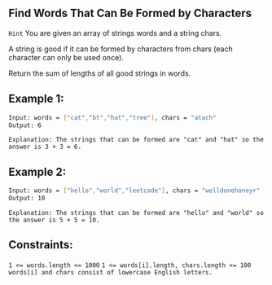 ## Find Words That Can Be Formed by Characters

`Hint`
You are given an array of strings words and a string chars.

A string is good if it can be formed by characters from chars (each character can only be used once).

Return the sum of lengths of all good strings in words.

## Example 1:

```bash
Input: words = ["cat","bt","hat","tree"], chars = "atach"
Output: 6
```

`Explanation: The strings that can be formed are "cat" and "hat" so the answer is 3 + 3 = 6.`

## Example 2:

```bash
Input: words = ["hello","world","leetcode"], chars = "welldonehoneyr"
Output: 10
```

`Explanation: The strings that can be formed are "hello" and "world" so the answer is 5 + 5 = 10.`

## Constraints:

`1 <= words.length <= 1000`
`1 <= words[i].length, chars.length <= 100`
`words[i] and chars consist of lowercase English letters.`